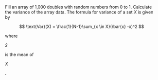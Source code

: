 Fill an array of 1,000 doubles with random numbers from 0 to 1. Calculate the variance of the array data. The formula for variance of a set $X$ is given by 

$$
\text{Var}(X) = \frac{1}{N-1}\sum_{x \in X}(\bar{x} -x)^2
$$

 where 

$\bar{x}$

 is the mean of 

$X$

.
